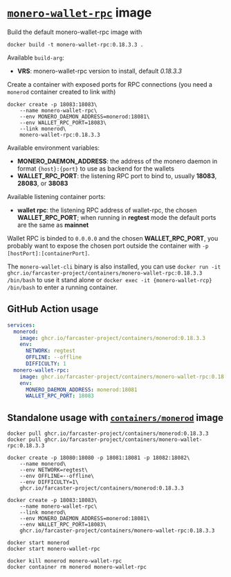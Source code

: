 # [`monero-wallet-rpc`](https://github.com/monero-project/monero) image

Build the default monero-wallet-rpc image with

```
docker build -t monero-wallet-rpc:0.18.3.3 .
```

Available `build-arg`:

- **VRS**: monero-wallet-rpc version to install, default _0.18.3.3_

Create a container with exposed ports for RPC connections (you need a `monerod` container created to link with)

```
docker create -p 18083:18083\
    --name monero-wallet-rpc\
    --env MONERO_DAEMON_ADDRESS=monerod:18081\
    --env WALLET_RPC_PORT=18083\
    --link monerod\
    monero-wallet-rpc:0.18.3.3
```

Available environment variables:

- **MONERO_DAEMON_ADDRESS**: the address of the monero daemon in format `{host}:{port}` to use as backend for the wallets
- **WALLET_RPC_PORT**: the listening RPC port to bind to, usually **18083**, **28083**, or **38083**

Available listening container ports:

- **wallet rpc**: the listening RPC address of wallet-rpc, the chosen **WALLET_RPC_PORT**; when running in **regtest** mode the default ports are the same as **mainnet**

Wallet RPC is binded to `0.0.0.0` and the chosen **WALLET_RPC_PORT**, you probably want to expose the chosen port outside the container with `-p [hostPort]:[containerPort]`.

The `monero-wallet-cli` binary is also installed, you can use `docker run -it ghcr.io/farcaster-project/containers/monero-wallet-rpc:0.18.3.3 /bin/bash` to use it stand alone or `docker exec -it {monero-wallet-rcp} /bin/bash` to enter a running container.

## GitHub Action usage

```yaml
services:
  monerod:
    image: ghcr.io/farcaster-project/containers/monerod:0.18.3.3
    env:
      NETWORK: regtest
      OFFLINE: --offline
      DIFFICULTY: 1
  monero-wallet-rpc:
    image: ghcr.io/farcaster-project/containers/monero-wallet-rpc:0.18.3.3
    env:
      MONERO_DAEMON_ADDRESS: monerod:18081
      WALLET_RPC_PORT: 18083
```

## Standalone usage with [`containers/monerod`](https://github.com/farcaster-project/containers/tree/main/monerod) image

```
docker pull ghcr.io/farcaster-project/containers/monerod:0.18.3.3
docker pull ghcr.io/farcaster-project/containers/monero-wallet-rpc:0.18.3.3

docker create -p 18080:18080 -p 18081:18081 -p 18082:18082\
    --name monerod\
    --env NETWORK=regtest\
    --env OFFLINE=--offline\
    --env DIFFICULTY=1\
    ghcr.io/farcaster-project/containers/monerod:0.18.3.3

docker create -p 18083:18083\
    --name monero-wallet-rpc\
    --link monerod\
    --env MONERO_DAEMON_ADDRESS=monerod:18081\
    --env WALLET_RPC_PORT=18083\
    ghcr.io/farcaster-project/containers/monero-wallet-rpc:0.18.3.3

docker start monerod
docker start monero-wallet-rpc

docker kill monerod monero-wallet-rpc
docker container rm monerod monero-wallet-rpc
```
